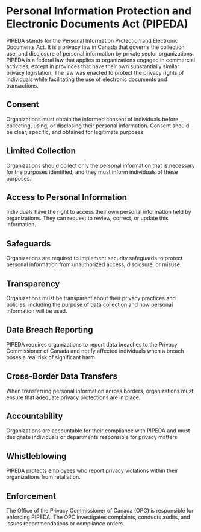 # Personal Information Protection and Electronic Documents Act (PIPEDA)
PIPEDA stands for the Personal Information Protection and Electronic Documents Act. It is a privacy law in Canada that governs the collection, use, and disclosure of personal information by private sector organizations. PIPEDA is a federal law that applies to organizations engaged in commercial activities, except in provinces that have their own substantially similar privacy legislation. The law was enacted to protect the privacy rights of individuals while facilitating the use of electronic documents and transactions.

## Consent
Organizations must obtain the informed consent of individuals before collecting, using, or disclosing their personal information. Consent should be clear, specific, and obtained for legitimate purposes.
## Limited Collection
Organizations should collect only the personal information that is necessary for the purposes identified, and they must inform individuals of these purposes.
## Access to Personal Information
Individuals have the right to access their own personal information held by organizations. They can request to review, correct, or update this information.
## Safeguards
Organizations are required to implement security safeguards to protect personal information from unauthorized access, disclosure, or misuse.
## Transparency
Organizations must be transparent about their privacy practices and policies, including the purpose of data collection and how personal information will be used.
## Data Breach Reporting
PIPEDA requires organizations to report data breaches to the Privacy Commissioner of Canada and notify affected individuals when a breach poses a real risk of significant harm.
## Cross-Border Data Transfers
When transferring personal information across borders, organizations must ensure that adequate privacy protections are in place.
## Accountability
Organizations are accountable for their compliance with PIPEDA and must designate individuals or departments responsible for privacy matters.
## Whistleblowing
PIPEDA protects employees who report privacy violations within their organizations from retaliation.
## Enforcement
The Office of the Privacy Commissioner of Canada (OPC) is responsible for enforcing PIPEDA. The OPC investigates complaints, conducts audits, and issues recommendations or compliance orders.
